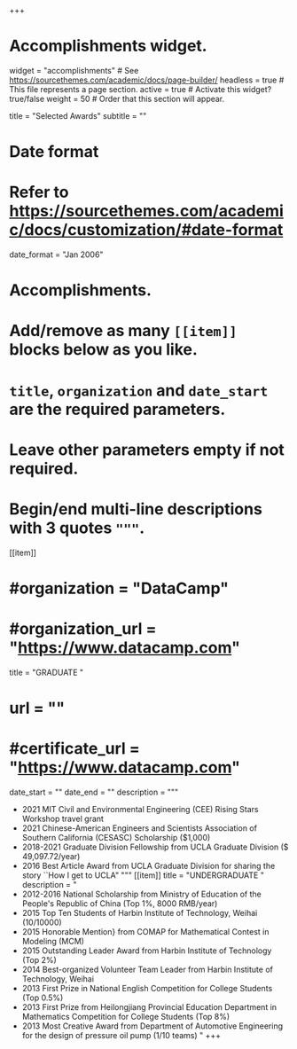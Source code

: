 +++
# Accomplishments widget.
widget = "accomplishments"  # See https://sourcethemes.com/academic/docs/page-builder/
headless = true  # This file represents a page section.
active = true  # Activate this widget? true/false
weight = 50  # Order that this section will appear.

title = "Selected Awards"
subtitle = ""

# Date format
#   Refer to https://sourcethemes.com/academic/docs/customization/#date-format
date_format = "Jan 2006"

# Accomplishments.
#   Add/remove as many `[[item]]` blocks below as you like.
#   `title`, `organization` and `date_start` are the required parameters.
#   Leave other parameters empty if not required.
#   Begin/end multi-line descriptions with 3 quotes `"""`.
[[item]]
#  #organization = "DataCamp"
#  #organization_url = "https://www.datacamp.com"
  title = "GRADUATE "
#  url = ""
#  #certificate_url = "https://www.datacamp.com"
  date_start = ""
  date_end = ""
  description = """
  * 2021      MIT Civil and Environmental Engineering (CEE) Rising Stars Workshop travel grant
  * 2021      Chinese-American Engineers and Scientists Association of Southern California (CESASC) Scholarship ($1,000)
  * 2018-2021 Graduate Division Fellowship from UCLA Graduate Division ($ 49,097.72/year)
  * 2016      Best Article Award from UCLA Graduate Division for sharing the story ``How I get to UCLA"
  """
[[item]]
  title = "UNDERGRADUATE "
  description = "
  * 2012-2016 National Scholarship from Ministry of Education of the People's Republic of China (Top 1%, 8000 RMB/year)
  * 2015      Top Ten Students of Harbin Institute of Technology, Weihai (10/10000)
  * 2015      Honorable Mention} from COMAP for Mathematical Contest in Modeling (MCM)
  * 2015      Outstanding Leader Award from Harbin Institute of Technology (Top 2%)
  * 2014      Best-organized Volunteer Team Leader from Harbin Institute of Technology, Weihai
  * 2013      First Prize in National English Competition for College Students (Top 0.5%)
  * 2013      First Prize from Heilongjiang Provincial Education Department in Mathematics Competition for College Students (Top 8%)
  * 2013      Most Creative Award from Department of Automotive Engineering for the design of pressure oil pump (1/10 teams)
  "
+++
